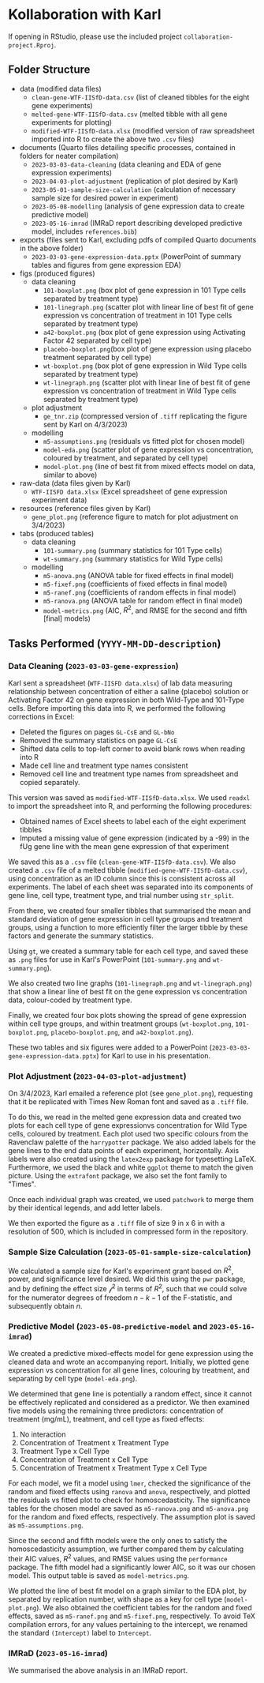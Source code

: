 # Kollaboration with Karl

If opening in RStudio, please use the included project `collaboration-project.Rproj`.

## Folder Structure
* data (modified data files)
   * `clean-gene-WTF-IISfD-data.csv` (list of cleaned tibbles for the eight gene experiments)
   * `melted-gene-WTF-IISfD-data.csv` (melted tibble with all gene experiments for plotting)
   * `modified-WTF-IISfD-data.xlsx` (modified version of raw spreadsheet imported into R to create the above two `.csv` files)
* documents (Quarto files detailing specific processes, contained in folders for neater compilation)
  * `2023-03-03-data-cleaning` (data cleaning and EDA of gene expression experiments)
  * `2023-04-03-plot-adjustment` (replication of plot desired by Karl)
  * `2023-05-01-sample-size-calculation` (calculation of necessary sample size for desired power in experiment)
  * `2023-05-08-modelling` (analysis of gene expression data to create predictive model)
  * `2023-05-16-imrad` (IMRaD report describing developed predictive model, includes `references.bib`)
* exports (files sent to Karl, excluding pdfs of compiled Quarto documents in the above folder)
  * `2023-03-03-gene-expression-data.pptx` (PowerPoint of summary tables and figures from gene expression EDA)
* figs (produced figures)
   * data cleaning
       * `101-boxplot.png` (box plot of gene expression in 101 Type cells separated by treatment type)
       * `101-linegraph.png` (scatter plot with linear line of best fit of gene expression vs concentration of treatment in 101 Type cells separated by treatment type)
       * `a42-boxplot.png` (box plot of gene expression using Activating Factor 42 separated by cell type)
       * `placebo-boxplot.png`(box plot of gene expression using placebo treatment separated by cell type)
       * `wt-boxplot.png` (box plot of gene expression in Wild Type cells separated by treatment type)
       * `wt-linegraph.png` (scatter plot with linear line of best fit of gene expression vs concentration of treatment in Wild Type cells separated by treatment type)
   * plot adjustment
       * `ge_tnr.zip` (compressed version of `.tiff` replicating the figure sent by Karl on 4/3/2023)
   * modelling     
       * `m5-assumptions.png` (residuals vs fitted plot for chosen model)
       * `model-eda.png` (scatter plot of gene expression vs concentration, coloured by treatment, 
       and separated by cell type)
       * `model-plot.png` (line of best fit from mixed effects model on data, similar to above)
* raw-data (data files given by Karl)
   * `WTF-IISFD data.xlsx` (Excel spreadsheet of gene expression experiment data)
* resources (reference files given by Karl)
   * `gene_plot.png` (reference figure to match for plot adjustment on 3/4/2023)
* tabs (produced tables)
    * data cleaning
       * `101-summary.png` (summary statistics for 101 Type cells)
       * `wt-summary.png` (summary statistics for Wild Type cells)
    * modelling
       * `m5-anova.png` (ANOVA table for fixed effects in final model)
       * `m5-fixef.png` (coefficients of fixed effects in final model)
       * `m5-ranef.png` (coefficients of random effects in final model)
       * `m5-ranova.png` (ANOVA table for random effect in final model)
       * `model-metrics.png` (AIC, $R^2$, and RMSE for the second and fifth [final] models)

## Tasks Performed (`YYYY-MM-DD-description`)
### Data Cleaning (`2023-03-03-gene-expression`)
Karl sent a spreadsheet (`WTF-IISFD data.xlsx`) of lab data measuring relationship between
concentration of either a saline (placebo) solution or Activating Factor 42 on gene expression in both Wild-Type and 101-Type cells. Before importing this data into R, we performed the following corrections in Excel:
* Deleted the figures on pages `GL-CsE` and `GL-bNo`
* Removed the summary statistics on page `GL-CsE`
* Shifted data cells to top-left corner to avoid blank rows when reading into R
* Made cell line and treatment type names consistent
* Removed cell line and treatment type names from spreadsheet and copied separately. 

This version was saved as `modified-WTF-IISfD-data.xlsx`. We used `readxl` to import the spreadsheet into R, and performing the following procedures:
* Obtained names of Excel sheets to label each of the eight experiment tibbles
* Imputed a missing value of gene expression (indicated by a -99) in the fUg gene line with the mean gene expression of that experiment 

We saved this as a `.csv` file (`clean-gene-WTF-IISfD-data.csv`). We also created a 
`.csv` file of a melted tibble (`modified-gene-WTF-IISfD-data.csv`), using concentration as an ID column 
since this is consistent across all experiments. The label of each sheet was separated 
into its components of gene line, cell type, treatment type, and trial number using `str_split`.

From there, we created four smaller tibbles that summarised the mean and standard deviation of 
gene expression in cell type groups and treatment groups, using a function to more efficiently 
filter the larger tibble by these factors and generate the summary statistics.

Using `gt`, we created a summary table for each cell type, and saved these as `.png` files 
for use in Karl's PowerPoint (`101-summary.png` and `wt-summary.png`). 

We also created two 
line graphs (`101-linegraph.png` and `wt-linegraph.png`) that show a linear line of best 
fit on the gene expression vs concentration data, colour-coded by treatment type. 

Finally, we created four box plots showing the spread of gene expression within cell type 
groups, and within treatment groups (`wt-boxplot.png`, `101-boxplot.png`, `placebo-boxplot.png`, 
and `a42-boxplot.png`).

These two tables and six figures were added to a PowerPoint (`2023-03-03-gene-expression-data.pptx`) 
for Karl to use in his presentation.

### Plot Adjustment (`2023-04-03-plot-adjustment`)
On 3/4/2023, Karl emailed a reference plot (see  `gene_plot.png`), requesting that it be replicated 
with Times New Roman font and saved as a `.tiff` file.

To do this, we read in the melted gene expression data and created two plots for each cell type 
of gene expressionvs concentration for Wild Type cells, coloured by treatment. Each plot used two 
specific colours from the Ravenclaw palette of the `harrypotter` package. We also added labels 
for the gene lines to the end data points of each experiment, horizontally. Axis labels were also 
created using the `latex2exp` package for typesetting LaTeX. Furthermore, we used the black and 
white `ggplot` theme to match the given picture. Using the `extrafont` package, we also set the 
font family to "Times".

Once each individual graph was created, we used `patchwork` to merge them by their identical 
legends, and add letter labels.

We then exported the figure as a `.tiff` file of size 9 in x 6 in with a resolution of 500, which is included in compressed form in the repository.

### Sample Size Calculation (`2023-05-01-sample-size-calculation`)
We calculated a sample size for Karl's experiment grant based on $R^2$, power, and
significance level desired. We did this using the `pwr` package, and by defining the 
effect size $\mathcal{f}^2$ in terms of $R^2$, such that we could solve for the numerator degrees 
of freedom $n-k-1$ of the F-statistic, and subsequently obtain $n$.

### Predictive Model (`2023-05-08-predictive-model` and `2023-05-16-imrad`)
We created a predictive mixed-effects model for gene expression using the cleaned 
data and wrote an accompanying report. Initially, we plotted gene expression vs 
concentration for all gene lines, colouring by treatment, and separating by cell 
type (`model-eda.png`).

We determined that gene line is potentially a 
random effect, since it cannot be effectively replicated and considered as a predictor. 
We then examined five models using the remaining three predictors: concentration of treatment 
(mg/mL), treatment, and cell type as fixed effects:

1. No interaction
2. Concentration of Treatment x Treatment Type
3. Treatment Type x Cell Type
4. Concentration of Treatment x Cell Type
5. Concentration of Treatment x Treatment Type x Cell Type

For each model, we fit a model using `lmer`, checked the significance of the random and 
fixed effects using `ranova` and `anova`, respectively, and plotted the residuals vs 
fitted plot to check for homoscedasticity. The significance tables for the chosen model 
are saved as `m5-ranova.png` and `m5-anova.png` for the random and fixed effects, 
respectively. The assumption plot is saved as `m5-assumptions.png`.

Since the second and fifth models were the only ones to satisfy the homoscedasticity 
assumption, we further compared them by calculating their AIC values, $R^2$ values, 
and RMSE values using the `performance` package. The fifth model had a significantly 
lower AIC, so it was our chosen model. This output table is saved as `model-metrics.png`.

We plotted the line of best fit model on a graph similar to the EDA plot, by separated 
by replication number, with shape as a key for cell type (`model-plot.png`). We also obtained 
the coefficient tables for the random and fixed effects, saved as `m5-ranef.png` and 
`m5-fixef.png`, respectively. To avoid TeX compilation errors, for any values pertaining to the
intercept, we renamed the standard `(Intercept)` label to `Intercept`.

### IMRaD (`2023-05-16-imrad`)
We summarised the above analysis in an IMRaD report.